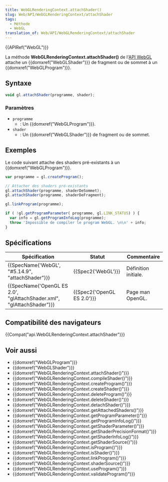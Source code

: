 ```yaml
---
title: WebGLRenderingContext.attachShader()
slug: Web/API/WebGLRenderingContext/attachShader
tags:
  - Méthode
  - WebGL
translation_of: Web/API/WebGLRenderingContext/attachShader
---
```

{{APIRef("WebGL")}}

La méthode **WebGLRenderingContext.attachShader()** de l'[API WebGL](/fr-FR/docs/Web/API/WebGL_API) attache un {{domxref("WebGLShader")}} de fragment ou de sommet à un {{domxref("WebGLProgram")}}.

## Syntaxe

```js
void gl.attachShader(programme, shader);
```

### Paramètres

- `programme`
  - : Un {{domxref("WebGLProgram")}}.
- `shader`
  - : Un {{domxref("WebGLShader")}} de fragment ou de sommet.

## Exemples

Le code suivant attache des shaders pré-existants à un {{domxref("WebGLProgram")}}.

```js
var programme = gl.createProgram();

// Attacher des shaders pré-existants
gl.attachShader(programme, shaderDeSommet);
gl.attachShader(programme, shaderDeFragment);

gl.linkProgram(programme);

if ( !gl.getProgramParameter( programme, gl.LINK_STATUS) ) {
  var info = gl.getProgramInfoLog(programme);
  throw 'Impossible de compiler le program WebGL. \n\n' + info;
}
```

## Spécifications

| Spécification                                                                                | Statut                               | Commentaire          |
| -------------------------------------------------------------------------------------------- | ------------------------------------ | -------------------- |
| {{SpecName('WebGL', "#5.14.9", "attachShader")}}                             | {{Spec2('WebGL')}}             | Définition initiale. |
| {{SpecName('OpenGL ES 2.0', "glAttachShader.xml", "glAttachShader")}} | {{Spec2('OpenGL ES 2.0')}} | Page man OpenGL.     |

## Compatibilité des navigateurs

{{Compat("api.WebGLRenderingContext.attachShader")}}

## Voir aussi

- {{domxref("WebGLProgram")}}
- {{domxref("WebGLShader")}}
- {{domxref("WebGLRenderingContext.attachShader()")}}
- {{domxref("WebGLRenderingContext.compileShader()")}}
- {{domxref("WebGLRenderingContext.createProgram()")}}
- {{domxref("WebGLRenderingContext.createShader()")}}
- {{domxref("WebGLRenderingContext.deleteProgram()")}}
- {{domxref("WebGLRenderingContext.deleteShader()")}}
- {{domxref("WebGLRenderingContext.detachShader()")}}
- {{domxref("WebGLRenderingContext.getAttachedShaders()")}}
- {{domxref("WebGLRenderingContext.getProgramParameter()")}}
- {{domxref("WebGLRenderingContext.getProgramInfoLog()")}}
- {{domxref("WebGLRenderingContext.getShaderParameter()")}}
- {{domxref("WebGLRenderingContext.getShaderPrecisionFormat()")}}
- {{domxref("WebGLRenderingContext.getShaderInfoLog()")}}
- {{domxref("WebGLRenderingContext.getShaderSource()")}}
- {{domxref("WebGLRenderingContext.isProgram()")}}
- {{domxref("WebGLRenderingContext.isShader()")}}
- {{domxref("WebGLRenderingContext.linkProgram()")}}
- {{domxref("WebGLRenderingContext.shaderSource()")}}
- {{domxref("WebGLRenderingContext.useProgram()")}}
- {{domxref("WebGLRenderingContext.validateProgram()")}}
